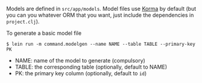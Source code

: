 Models are defined in `src/app/models`. Model files use
[Korma](http://sqlkorma.com/docs) by default (but you can you whatever ORM that
you want, just include the dependencies in `project.clj`).

To generate a basic model file

```
$ lein run -m command.modelgen --name NAME --table TABLE --primary-key PK
```

- NAME: name of the model to generate (compulsory)
- TABLE: the corresponding table (optionally, default to NAME)
- PK: the primary key column (optionally, default to `id`)

